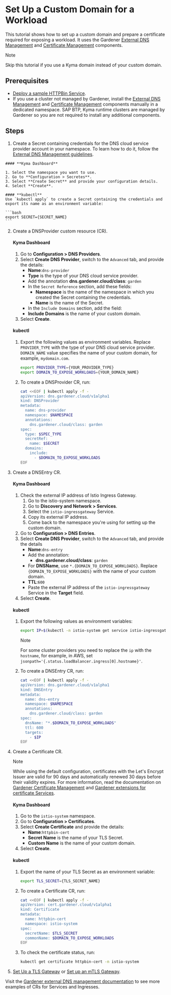# Set Up a Custom Domain for a Workload

This tutorial shows how to set up a custom domain and prepare a certificate required for exposing a workload. It uses the Gardener [External DNS Management](https://github.com/gardener/external-dns-management) and [Certificate Management](https://github.com/gardener/cert-management) components.

> [!NOTE]
> Skip this tutorial if you use a Kyma domain instead of your custom domain.

## Prerequisites

* [Deploy a sample HTTPBin Service](./01-00-create-workload.md).
* If you use a cluster not managed by Gardener, install the [External DNS Management](https://github.com/gardener/external-dns-management#quick-start) and [Certificate Management](https://github.com/gardener/cert-management) components manually in a dedicated namespace. SAP BTP, Kyma runtime clusters are managed by Gardener so you are not required to install any additional components.

## Steps

1. Create a Secret containing credentials for the DNS cloud service provider account in your namespace. To learn how to do it, follow the [External DNS Management guidelines](https://github.com/gardener/external-dns-management/blob/master/README.md#external-dns-management).
    
<!-- tabs:start -->
    #### **Kyma Dashboard**
    
    1. Select the namespace you want to use.
    2. Go to **Configuration > Secretes**.
    3. Select **Create Secret** and provide your configuration details.
    4. Select **Create**.

    #### **kubectl**
    Use `kubectl apply` to create a Secret containing the credentials and export its name as an environment variable:

    ```bash
    export SECRET={SECRET_NAME}
    ```
<!-- tabs:end -->

2. Create a DNSProvider custom resource (CR).
    
    <!-- tabs:start -->
    #### **Kyma Dashboard**

    1. Go to **Configuration > DNS Providers**.
    2. Select **Create DNS Provider**, switch to the `Advanced` tab, and provide the details:
        - **Name**:`dns-provider`
        - **Type** is the type of your DNS cloud service provider.
        - Add the annotation **dns.gardener.cloud/class**: `garden`
        - In the `Secret Reference` section, add these fields:
          - **Namespace** is the name of the namespace in which you created the Secret containing the credentials. 
          - **Name** is the name of the Secret.
        - In the `Include Domains` section, add the field:
         - **Include Domains** is the name of your custom domain.
    3. Select **Create**.

    #### **kubectl**

    1. Export the following values as environment variables. Replace `PROVIDER_TYPE` with the type of your DNS cloud service provider. `DOMAIN_NAME` value specifies the name of your custom domain, for example, `mydomain.com`.

        ```bash
        export PROVIDER_TYPE={YOUR_PROVIDER_TYPE}
        export DOMAIN_TO_EXPOSE_WORKLOADS={YOUR_DOMAIN_NAME} 
        ````
    2. To create a DNSProvider CR, run: 

        ```bash
        cat <<EOF | kubectl apply -f -
        apiVersion: dns.gardener.cloud/v1alpha1
        kind: DNSProvider
        metadata:
          name: dns-provider
          namespace: $NAMESPACE
          annotations:
            dns.gardener.cloud/class: garden
        spec:
          type: $SPEC_TYPE
          secretRef:
            name: $SECRET
          domains:
            include:
              - $DOMAIN_TO_EXPOSE_WORKLOADS
        EOF
        ```
    <!-- tabs:end -->

3. Create a DNSEntry CR.

    <!-- tabs:start -->
    #### **Kyma Dashboard**
    1. Check the external IP address of Istio Ingress Gateway.
        1. Go to the istio-system namespace.
        2. Go to **Discovery and Network > Services**.
        3. Select the `istio-ingressgateway` Service.
        4. Copy its external IP address.
        5. Come back to the namespace you're using for setting up the custom domain.
    2. Go to **Configuration > DNS Entries**.
    3. Select **Create DNS Provider**, switch to the `Advanced` tab, and provide the details      
        - **Name**:`dns-entry`
        - Add the annotation:
          - **dns.gardener.cloud/class**: `garden`
        - For **DNSName**, use `*.{DOMAIN_TO_EXPOSE_WORKLOADS}`. Replace `{DOMAIN_TO_EXPOSE_WORKLOADS}` with the name of your custom domain.
        - **TTL**:`600`
        - Paste the external IP address of the `istio-ingressgateway` Service in the **Target** field.
    4. Select **Create**.


    #### **kubectl**
   
    1. Export the following values as environment variables:

        ```bash
        export IP=$(kubectl -n istio-system get service istio-ingressgateway -o jsonpath='{.status.loadBalancer.ingress[0].ip}') # Assuming only one LoadBalancer with external IP
        ```
        > [!NOTE]
        > For some cluster providers you need to replace the `ip` with the `hostname`, for example, in AWS, set `jsonpath='{.status.loadBalancer.ingress[0].hostname}'`.

    2. To create a DNSEntry CR, run:

        ```bash
        cat <<EOF | kubectl apply -f -
        apiVersion: dns.gardener.cloud/v1alpha1
        kind: DNSEntry
        metadata:
          name: dns-entry
          namespace: $NAMESPACE
          annotations:
            dns.gardener.cloud/class: garden
        spec:
          dnsName: "*.$DOMAIN_TO_EXPOSE_WORKLOADS"
          ttl: 600
          targets:
            - $IP
        EOF
        ```
    <!-- tabs:end -->

4. Create a Certificate CR.
    
    > [!NOTE]
    > While using the default configuration, certificates with the Let's Encrypt Issuer are valid for 90 days and automatically renewed 30 days before their validity expires. For more information, read the documentation on [Gardener Certificate Management](https://github.com/gardener/cert-management#requesting-a-certificate) and [Gardener extensions for certificate Services](https://gardener.cloud/docs/extensions/others/gardener-extension-shoot-cert-service/).

    <!-- tabs:start -->
    #### **Kyma Dashboard**

    1. Go to the `istio-system` namespace.
    1. Go to **Configuration > Certificates**.
    2. Select **Create Certificate** and provide the details:
        - **Name**:`httpbin-cert`
        - **Secret Name** is the name of your TLS Secret.
        - **Custom Name** is the name of your custom domain.
    3. Select **Create**.

    #### **kubectl**

    1. Export the name of your TLS Secret as an environment variable:

        ```bash
        export TLS_SECRET={TLS_SECRET_NAME}
        ```

    2. To create a Certificate CR, run:

        ```bash
        cat <<EOF | kubectl apply -f -
        apiVersion: cert.gardener.cloud/v1alpha1
        kind: Certificate
        metadata:
          name: httpbin-cert
          namespace: istio-system
        spec:  
          secretName: $TLS_SECRET
          commonName: $DOMAIN_TO_EXPOSE_WORKLOADS
        EOF
        ```

    3. To check the certificate status, run: 
     
        ```bash
        kubectl get certificate httpbin-cert -n istio-system
        ```
    <!-- tabs:end -->

5. [Set Up a TLS Gateway](./01-20-set-up-tls-gateway.md) or [Set up an mTLS Gateway](./01-30-set-up-mtls-gateway.md).

Visit the [Gardener external DNS management documentation](https://github.com/gardener/external-dns-management/tree/master/examples) to see more examples of CRs for Services and Ingresses.